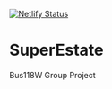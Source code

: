 [![Netlify Status](https://api.netlify.com/api/v1/badges/301c9e8c-7f43-4449-bc68-a5d79a00fc43/deploy-status)](https://app.netlify.com/sites/competent-haibt-4caa96/deploys)

# SuperEstate
Bus118W Group Project

